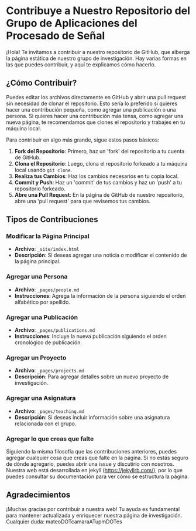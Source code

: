 # Contribuye a Nuestro Repositorio del Grupo de Aplicaciones del Procesado de Señal

¡Hola! Te invitamos a contribuir a nuestro repositorio de GitHub, que alberga la página estática de nuestro grupo de investigación. Hay varias formas en las que puedes contribuir, y aquí te explicamos cómo hacerlo.

## ¿Cómo Contribuir?

Puedes editar los archivos directamente en GitHub y abrir una pull request sin necesidad de clonar el repositorio. Esto sería lo preferido si quieres hacer una contribución pequeña, como agregar una publicación o una persona. Si quieres hacer una contribución más tensa, como agregar una nueva página, te recomendamos que clones el repositorio y trabajes en tu máquina local.

Para contribuir en algo más grande, sigue estos pasos básicos:

1. **Fork del Repositorio**: Primero, haz un 'fork' del repositorio a tu cuenta de GitHub.
2. **Clona el Repositorio**: Luego, clona el repositorio forkeado a tu máquina local usando `git clone`.
3. **Realiza tus Cambios**: Haz los cambios necesarios en tu copia local.
4. **Commit y Push**: Haz un 'commit' de tus cambios y haz un 'push' a tu repositorio forkeado.
5. **Abre una Pull Request**: En la página de GitHub de nuestro repositorio, abre una 'pull request' para que revisemos tus cambios.


## Tipos de Contribuciones

### Modificar la Página Principal

- **Archivo**: `_site/index.html`
- **Descripción**: Si deseas agregar una noticia o modificar el contenido de la página principal.

### Agregar una Persona

- **Archivo**: `_pages/people.md`
- **Instrucciones**: Agrega la información de la persona siguiendo el orden alfabético por apellido.

### Agregar una Publicación

- **Archivo**: `_pages/publications.md`
- **Instrucciones**: Incluye la nueva publicación siguiendo el orden cronológico de publicación.

### Agregar un Proyecto

- **Archivo**: `_pages/projects.md`
- **Descripción**: Para agregar detalles sobre un nuevo proyecto de investigación.

### Agregar una Asignatura

- **Archivo**: `_pages/teaching.md`
- **Descripción**: Si deseas incluir información sobre una asignatura relacionada con el grupo.

### Agregar lo que creas que falte

Siguiendo la misma filosofía que las contribuciones anteriores, puedes agregar cualquier cosa que creas que falte en la página. Si no estás seguro de dónde agregarlo, puedes abrir una issue y discutirlo con nosotros. Nuestra web está desarrollada en jekyll (https://jekyllrb.com/), por lo que puedes consultar su documentación para ver cómo se estructura la página.

## Agradecimientos

¡Muchas gracias por contribuir a nuestra web! Tu ayuda es fundamental para mantener actualizada y enriquecer nuestra página de investigación. Cualquier duda: mateoDOTcamaraATupmDOTes
